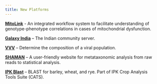 ```yaml
---
title: New Platforms
---
```


**[MitoLink](/use/mitolink/)** - An integrated workflow system to facilitate understanding of genotype-phenotype correlations in cases of mitochondrial dysfunction.

**[Galaxy India](/use/galaxy-india/)** – The Indian community server.

**[VVV](/use/vvv/)** – Determine the composition of a viral population.

**[SHAMAN](/use/shaman/)** – A user-friendly website for metataxonomic analysis from raw reads to statistical analysis.

**[IPK Blast](/use/ipk-blast/)** – BLAST for barley, wheat, and rye.  Part of IPK Crop Analysis Tools Suite (CATS).
